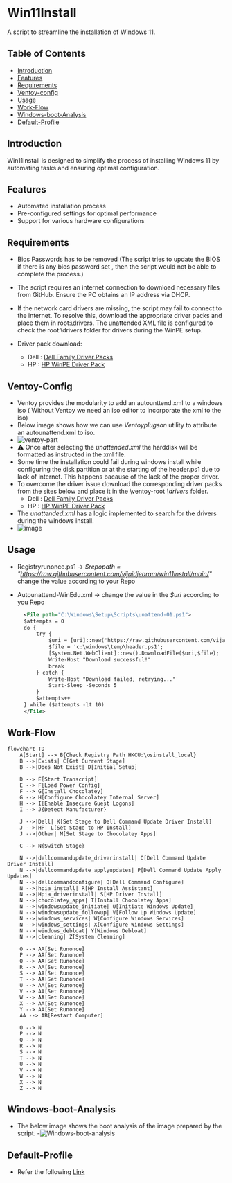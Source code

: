 # Win11Install

A script to streamline the installation of Windows 11.

## Table of Contents

- [Introduction](#introduction)
- [Features](#features)
- [Requirements](#requirements)
- [Ventoy-config](#Ventoy-Config)
- [Usage](#usage)
- [Work-Flow](#Work-Flow)
- [Windows-boot-Analysis](#Windows-boot-Analysis)
- [Default-Profile](#Default-Profile)

  
## Introduction

Win11Install is designed to simplify the process of installing Windows 11 by automating tasks and ensuring optimal configuration.

## Features

- Automated installation process
- Pre-configured settings for optimal performance
- Support for various hardware configurations

## Requirements
 - Bios Passwords has to be removed (The script tries to update the BIOS if there is any bios password set , then the script would not be able to complete the process.)
 - The script requires an internet connection to download necessary files from GitHub. Ensure the PC obtains an IP address via DHCP.
 - If the network card drivers are missing, the script may fail to connect to the internet. To resolve this, download the appropriate driver packs and place them in root:\drivers. The unattended XML file is configured to check the root:\drivers folder for drivers during the WinPE setup.
 - Driver pack download:
   
     - Dell : [Dell Family Driver Packs](https://www.dell.com/support/kbdoc/en-us/000180534/dell-family-driver-packs)
     - HP : [HP WinPE Driver Pack](https://ftp.hp.com/pub/caps-softpaq/cmit/HP_WinPE_DriverPack.html)

## Ventoy-Config

  - Ventoy provides the modularity to add an autounttend.xml to a windows iso ( Without Ventoy we need an iso editor to incorporate the xml to the iso)
  - Below image shows how we can use *Ventoyplugson* utility to attribute an autounattend.xml to iso. 
  - ![ventoy-part](https://github.com/user-attachments/assets/cbc8e3fd-4be0-45ac-8f09-32fd08317d70)
  - ⚠️ Once after selecting the *unattended.xml* the harddisk will be formatted as instructed in the xml file.	
  - Some time the installation could fail during windows install while configuring the disk partition or at the starting of the header.ps1 due to lack of internet. This happens bacause of the lack of the proper driver.
  - To overcome the driver issue download the corresponding driver packs from the sites below and place it in the \ventoy-root *\drivers* folder.
     - Dell : [Dell Family Driver Packs](https://www.dell.com/support/kbdoc/en-us/000180534/dell-family-driver-packs)
     - HP : [HP WinPE Driver Pack](https://ftp.hp.com/pub/caps-softpaq/cmit/HP_WinPE_DriverPack.html)
  - The *unattended.xml* has a logic implemented to search for the drivers during the windows install.
  - ![image](https://github.com/user-attachments/assets/58ba34e8-ce76-4769-a42d-6e58be252ad7)
    
## Usage
- Registryrunonce.ps1 -> *$repopath = "https://raw.githubusercontent.com/vijaidjearam/win11install/main/"* change the value according to your Repo
- Autounattend-WinEdu.xml -> change the value in the *$uri* according to you Repo

  ```xml
	<File path="C:\Windows\Setup\Scripts\unattend-01.ps1">
	$attempts = 0
	do {
	    try {
	        $uri = [uri]::new('https://raw.githubusercontent.com/vijaidjearam/win11install/main/registryrunonce.ps1');
	        $file = 'c:\windows\temp\header.ps1';
	        [System.Net.WebClient]::new().DownloadFile($uri,$file);
	        Write-Host "Download successful!"
	        break
	    } catch {
	        Write-Host "Download failed, retrying..."
	        Start-Sleep -Seconds 5
	    }
	    $attempts++
	} while ($attempts -lt 10)
	</File>
  ```

## Work-Flow

```mermaid
flowchart TD
    A[Start] --> B{Check Registry Path HKCU:\osinstall_local}
    B -->|Exists| C[Get Current Stage]
    B -->|Does Not Exist| D[Initial Setup]
    
    D --> E[Start Transcript]
    E --> F[Load Power Config]
    F --> G[Install Chocolatey]
    G --> H[Configure Chocolatey Internal Server]
    H --> I[Enable Insecure Guest Logons]
    I --> J{Detect Manufacturer}
    
    J -->|Dell| K[Set Stage to Dell Command Update Driver Install]
    J -->|HP| L[Set Stage to HP Install]
    J -->|Other| M[Set Stage to Chocolatey Apps]
    
    C --> N{Switch Stage}
    
    N -->|dellcommandupdate_driverinstall| O[Dell Command Update Driver Install]
    N -->|dellcommandupdate_applyupdates| P[Dell Command Update Apply Updates]
    N -->|dellcommandconfigure| Q[Dell Command Configure]
    N -->|hpia_install| R[HP Install Assistant]
    N -->|Hpia_driverinstall| S[HP Driver Install]
    N -->|chocolatey_apps| T[Install Chocolatey Apps]
    N -->|windowsupdate_initiate| U[Initiate Windows Update]
    N -->|windowsupdate_followup| V[Follow Up Windows Update]
    N -->|windows_services| W[Configure Windows Services]
    N -->|windows_settings| X[Configure Windows Settings]
    N -->|windows_debloat| Y[Windows Debloat]
    N -->|cleaning| Z[System Cleaning]
    
    O --> AA[Set Runonce]
    P --> AA[Set Runonce]
    Q --> AA[Set Runonce] 
    R --> AA[Set Runonce] 
    S --> AA[Set Runonce] 
    T --> AA[Set Runonce] 
    U --> AA[Set Runonce] 
    V --> AA[Set Runonce] 
    W --> AA[Set Runonce] 
    X --> AA[Set Runonce] 
    Y --> AA[Set Runonce]
    AA --> AB[Restart Computer]
    
    O --> N
    P --> N
    Q --> N
    R --> N
    S --> N
    T --> N
    U --> N
    V --> N
    W --> N
    X --> N
    Z --> N
```

## Windows-boot-Analysis
  - The below image shows the boot analysis of the image prepared by the script.
  -![Windows-boot-analysis](https://github.com/user-attachments/assets/eb774068-2f92-4ec1-9494-b7ab2e1844ae)

## Default-Profile
 - Refer the following [Link](https://vijaidjearam.github.io/blog/windows11/2025/02/28/Copy-desired-profile-to-Default-Profile.html)


